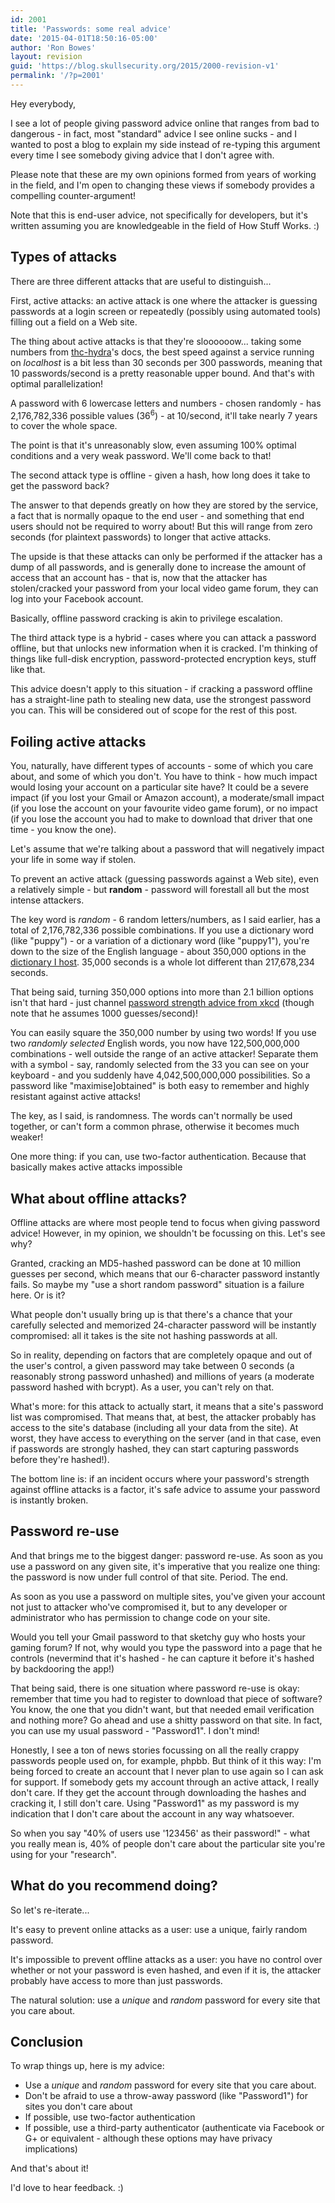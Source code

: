 ```yaml
---
id: 2001
title: 'Passwords: some real advice'
date: '2015-04-01T18:50:16-05:00'
author: 'Ron Bowes'
layout: revision
guid: 'https://blog.skullsecurity.org/2015/2000-revision-v1'
permalink: '/?p=2001'
---
```


Hey everybody,

I see a lot of people giving password advice online that ranges from bad to dangerous - in fact, most "standard" advice I see online sucks - and I wanted to post a blog to explain my side instead of re-typing this argument every time I see somebody giving advice that I don't agree with.

Please note that these are my own opinions formed from years of working in the field, and I'm open to changing these views if somebody provides a compelling counter-argument!

Note that this is end-user advice, not specifically for developers, but it's written assuming you are knowledgeable in the field of How Stuff Works. :)

## Types of attacks

There are three different attacks that are useful to distinguish...

First, active attacks: an active attack is one where the attacker is guessing passwords at a login screen or repeatedly (possibly using automated tools) filling out a field on a Web site.

The thing about active attacks is that they're sloooooow... taking some numbers from [thc-hydra](https://www.thc.org/thc-hydra/README)'s docs, the best speed against a service running on *localhost* is a bit less than 30 seconds per 300 passwords, meaning that 10 passwords/second is a pretty reasonable upper bound. And that's with optimal parallelization!

A password with 6 lowercase letters and numbers - chosen randomly - has 2,176,782,336 possible values (36<sup>6</sup>) - at 10/second, it'll take nearly 7 years to cover the whole space.

The point is that it's unreasonably slow, even assuming 100% optimal conditions and a very weak password. We'll come back to that!

The second attack type is offline - given a hash, how long does it take to get the password back?

The answer to that depends greatly on how they are stored by the service, a fact that is normally opaque to the end user - and something that end users should not be required to worry about! But this will range from zero seconds (for plaintext passwords) to longer that active attacks.

The upside is that these attacks can only be performed if the attacker has a dump of all passwords, and is generally done to increase the amount of access that an account has - that is, now that the attacker has stolen/cracked your password from your local video game forum, they can log into your Facebook account.

Basically, offline password cracking is akin to privilege escalation.

The third attack type is a hybrid - cases where you can attack a password offline, but that unlocks new information when it is cracked. I'm thinking of things like full-disk encryption, password-protected encryption keys, stuff like that.

This advice doesn't apply to this situation - if cracking a password offline has a straight-line path to stealing new data, use the strongest password you can. This will be considered out of scope for the rest of this post.

## Foiling active attacks

You, naturally, have different types of accounts - some of which you care about, and some of which you don't. You have to think - how much impact would losing your account on a particular site have? It could be a severe impact (if you lost your Gmail or Amazon account), a moderate/small impact (if you lose the account on your favourite video game forum), or no impact (if you lose the account you had to make to download that driver that one time - you know the one).

Let's assume that we're talking about a password that will negatively impact your life in some way if stolen.

To prevent an active attack (guessing passwords against a Web site), even a relatively simple - but **random** - password will forestall all but the most intense attackers.

The key word is *random* - 6 random letters/numbers, as I said earlier, has a total of 2,176,782,336 possible combinations. If you use a dictionary word (like "puppy") - or a variation of a dictionary word (like "puppy1"), you're down to the size of the English language - about 350,000 options in the [dictionary I host](https://wiki.skullsecurity.org/Passwords). 35,000 seconds is a whole lot different than 217,678,234 seconds.

That being said, turning 350,000 options into more than 2.1 billion options isn't that hard - just channel [password strength advice from xkcd](https://xkcd.com/936/) (though note that he assumes 1000 guesses/second)!

You can easily square the 350,000 number by using two words! If you use two *randomly selected* English words, you now have 122,500,000,000 combinations - well outside the range of an active attacker! Separate them with a symbol - say, randomly selected from the 33 you can see on your keyboard - and you suddenly have 4,042,500,000,000 possibilities. So a password like "maximise\]obtained" is both easy to remember and highly resistant against active attacks!

The key, as I said, is randomness. The words can't normally be used together, or can't form a common phrase, otherwise it becomes much weaker!

One more thing: if you can, use two-factor authentication. Because that basically makes active attacks impossible

## What about offline attacks?

Offline attacks are where most people tend to focus when giving password advice! However, in my opinion, we shouldn't be focussing on this. Let's see why?

Granted, cracking an MD5-hashed password can be done at 10 million guesses per second, which means that our 6-character password instantly fails. So maybe my "use a short random password" situation is a failure here. Or is it?

What people don't usually bring up is that there's a chance that your carefully selected and memorized 24-character password will be instantly compromised: all it takes is the site not hashing passwords at all.

So in reality, depending on factors that are completely opaque and out of the user's control, a given password may take between 0 seconds (a reasonably strong password unhashed) and millions of years (a moderate password hashed with bcrypt). As a user, you can't rely on that.

What's more: for this attack to actually start, it means that a site's password list was compromised. That means that, at best, the attacker probably has access to the site's database (including all your data from the site). At worst, they have access to everything on the server (and in that case, even if passwords are strongly hashed, they can start capturing passwords before they're hashed!).

The bottom line is: if an incident occurs where your password's strength against offline attacks is a factor, it's safe advice to assume your password is instantly broken.

## Password re-use

And that brings me to the biggest danger: password re-use. As soon as you use a password on any given site, it's imperative that you realize one thing: the password is now under full control of that site. Period. The end.

As soon as you use a password on multiple sites, you've given your account not just to attacker who've compromised it, but to any developer or administrator who has permission to change code on your site.

Would you tell your Gmail password to that sketchy guy who hosts your gaming forum? If not, why would you type the password into a page that he controls (nevermind that it's hashed - he can capture it before it's hashed by backdooring the app!)

That being said, there is one situation where password re-use is okay: remember that time you had to register to download that piece of software? You know, the one that you didn't want, but that needed email verification and nothing more? Go ahead and use a shitty password on that site. In fact, you can use my usual password - "Password1". I don't mind!

Honestly, I see a ton of news stories focussing on all the really crappy passwords people used on, for example, phpbb. But think of it this way: I'm being forced to create an account that I never plan to use again so I can ask for support. If somebody gets my account through an active attack, I really don't care. If they get the account through downloading the hashes and cracking it, I still don't care. Using "Password1" as my password is my indication that I don't care about the account in any way whatsoever.

So when you say "40% of users use '123456' as their password!" - what you really mean is, 40% of people don't care about the particular site you're using for your "research".

## What do you recommend doing?

So let's re-iterate...

It's easy to prevent online attacks as a user: use a unique, fairly random password.

It's impossible to prevent offline attacks as a user: you have no control over whether or not your password is even hashed, and even if it is, the attacker probably have access to more than just passwords.

The natural solution: use a *unique* and *random* password for every site that you care about.

## Conclusion

To wrap things up, here is my advice:

- Use a *unique* and *random* password for every site that you care about.
- Don't be afraid to use a throw-away password (like "Password1") for sites you don't care about
- If possible, use two-factor authentication
- If possible, use a third-party authenticator (authenticate via Facebook or G+ or equivalent - although these options may have privacy implications)

And that's about it!

I'd love to hear feedback. :)